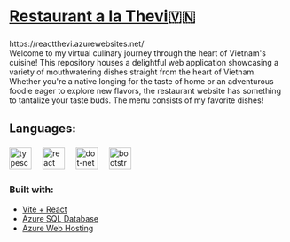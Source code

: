 # [Restaurant a la Thevi](https://reactthevi.azurewebsites.net/)🇻🇳</h1>

###
<p align="left">https://reactthevi.azurewebsites.net/<br>
  Welcome to my virtual culinary journey through the heart of Vietnam's cuisine! This repository houses a delightful web application showcasing a variety of mouthwatering dishes straight from the heart of Vietnam. Whether you're a native longing for the taste of home or an adventurous foodie eager to explore new flavors, the restaurant website has something to tantalize your taste buds. The menu consists of my favorite dishes!</p>

###

<h2 align="left">Languages:</h2>

###

<div align="left">
  <img src="https://cdn.jsdelivr.net/gh/devicons/devicon/icons/typescript/typescript-original.svg" height="40" alt="typescript logo"  />
  <img width="12" />
  <img src="https://cdn.jsdelivr.net/gh/devicons/devicon/icons/react/react-original.svg" height="40" alt="react logo"  />
  <img width="12" />
  <img src="https://skillicons.dev/icons?i=dotnet" height="40" alt="dot-net logo"  />
  <img width="12" />
  <img src="https://skillicons.dev/icons?i=bootstrap" height="40" alt="bootstrap logo"  />
<img width="12" />

</div>

### Built with:
- [Vite + React](https://vitejs.dev/guide/)
- [Azure SQL Database](https://azure.microsoft.com/en-us/products/azure-sql/)
- [Azure Web Hosting](https://azure.microsoft.com/en-us/products/app-service/web/)
